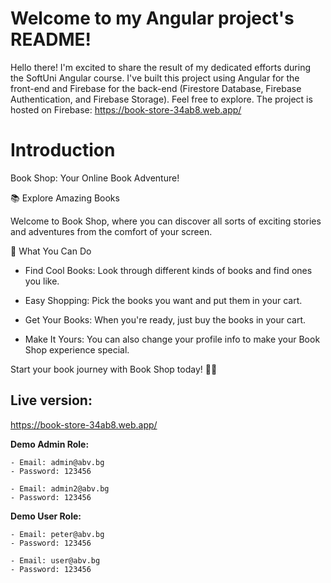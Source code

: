 # Welcome to my Angular project's README! 

Hello there! I'm excited to share the result of my dedicated efforts during the SoftUni Angular course.
I've built this project using Angular for the front-end and Firebase for the back-end (Firestore Database, Firebase Authentication, and Firebase Storage). 
Feel free to explore. The project is hosted on Firebase: https://book-store-34ab8.web.app/

# Introduction

Book Shop: Your Online Book Adventure!

📚 Explore Amazing Books

Welcome to Book Shop, where you can discover all sorts of exciting stories and adventures from the comfort of your screen.

🌟 What You Can Do

 - Find Cool Books: Look through different kinds of books and find ones you like.

 - Easy Shopping: Pick the books you want and put them in your cart.

 - Get Your Books: When you're ready, just buy the books in your cart.

 - Make It Yours: You can also change your profile info to make your Book Shop experience special.

 Start your book journey with Book Shop today! 📖✨

## Live version:

https://book-store-34ab8.web.app/

**Demo Admin Role:**

    - Email: admin@abv.bg
    - Password: 123456

    - Email: admin2@abv.bg
    - Password: 123456

**Demo User Role:**

    - Email: peter@abv.bg
    - Password: 123456

    - Email: user@abv.bg  
    - Password: 123456